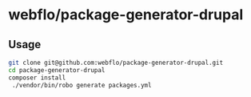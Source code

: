 # webflo/package-generator-drupal

## Usage

```sh
git clone git@github.com:webflo/package-generator-drupal.git
cd package-generator-drupal
composer install
 ./vendor/bin/robo generate packages.yml
``` 
